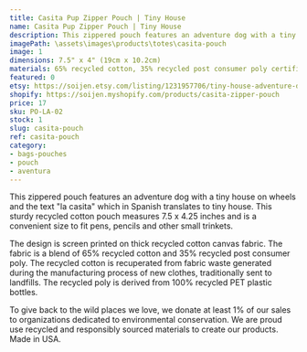 ```yaml
---
title: Casita Pup Zipper Pouch | Tiny House
name: Casita Pup Zipper Pouch | Tiny House
description: This zippered pouch features an adventure dog with a tiny house on wheels and the text "la casita" which in Spanish translates to tiny house. This sturdy recycled cotton pouch measures 7.5 x 4.25 inches and is a convenient size to fit pens, pencils and other small trinkets. Made in USA
imagePath: \assets\images\products\totes\casita-pouch
image: 1
dimensions: 7.5" x 4" (19cm x 10.2cm)
materials: 65% recycled cotton, 35% recycled post consumer poly certified
featured: 0
etsy: https://soijen.etsy.com/listing/1231957706/tiny-house-adventure-dog-zippered-pouch?utm_source=Copy&utm_medium=ListingManager&utm_campaign=Share&utm_term=so.lmsm&share_time=1695259504465
shopify: https://soijen.myshopify.com/products/casita-zipper-pouch
price: 17
sku: PO-LA-02
stock: 1
slug: casita-pouch
ref: casita-pouch
category:
- bags-pouches
- pouch
- aventura
---
```

This zippered pouch features an adventure dog with a tiny house on wheels and the text "la casita" which in Spanish translates to tiny house. This sturdy recycled cotton pouch measures 7.5 x 4.25 inches and is a convenient size to fit pens, pencils and other small trinkets.

The design is screen printed on thick recycled cotton canvas fabric. The fabric is a blend of 65% recycled cotton and 35% recycled post consumer poly. The recycled cotton is recuperated from fabric waste generated during the manufacturing process of new clothes, traditionally sent to landfills. The recycled poly is derived from 100% recycled PET plastic bottles.

To give back to the wild places we love, we donate at least 1% of our sales to organizations dedicated to environmental conservation. We are proud use recycled and responsibly sourced materials to create our products. Made in USA.
